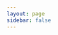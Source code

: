 ```yaml
---
layout: page
sidebar: false
---
```

<script lang='ts' setup>
import {
  VPTeamPage,
  VPTeamPageTitle,
  VPTeamMembers
} from 'vitepress/theme'

const members = [
  {
    avatar: 'https://avatars.githubusercontent.com/u/42170621?s=400&u=3421f1988833c45dc3322a2e5d43dbe53da26ea5&v=4',
    name: 'mick0960',
    title: 'Captain',
    org: 'NuC1ear',
    orgLink: '#',
    desc: 'PWN&RE',
    links: [
      { icon: 'github', link: 'https://github.com/mick0960' },
    ]
  },{
    avatar: 'https://avatars.githubusercontent.com/u/159122190?v=4',
    name: 'Big K',
    title: 'Member',
    org: 'NuC1ear',
    orgLink: '#',
    desc: 'WEB',
    links: [
      { icon: 'github', link: 'https://github.com/Syzygy-K' },
    ]
  },
]
</script>

<VPTeamPage>
  <VPTeamPageTitle>
    <template #title>
      NuC1ear
    </template>
  </VPTeamPageTitle>
  <VPTeamMembers
    :members="members"
  />
    <VPTeamPageTitle>
    <template #title>
      At0mic
    </template>
  </VPTeamPageTitle>
</VPTeamPage>